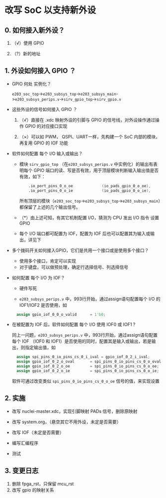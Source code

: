 # 改写 SoC 以支持新外设

## 0. 如何接入新外设？

1. （√）使用 GPIO 

2. （?）新的地址

## 1. 外设如何接入 GPIO ？

- GPIO 何处 实例化？

  `e203_soc_top`->`e203_subsys_top`->`e203_subsys_main`->`e203_subsys_perips.v`->`sirv_gpio_top`->`sirv_gpio.v`

- 这些外设的信号如何接入 GPIO ？

  1. （√）直接在 .xdc 映射外设的引脚与 GPIO 的信号线，对外设操作通过操作 GPIO 的对应接口实现

  2. （×）可以如 PWM， QSPI、UART一样，先构建一个 SoC 内部的模块，再复用 GPIO 的 IOF 功能

- 软件如何配置 每个 I/O 输入或输出？

  - 模块 `sirv_gpio_top` （在`e203_subsys_perips.v` 中实例化）的输出有表明每个 GPIO 端口的读、写是否有效，用于顶层模块判断输入输出值是否有效，如下：

    ```verilog
        .io_port_pins_0_o_oe             (io_pads_gpio_0_o_oe),
        .io_port_pins_0_o_ie             (io_pads_gpio_0_o_ie),
    ```

    所有顶层的模块（`e203_soc_top`->`e203_subsys_top`->`e203_subsys_main`）都保留了上述的几个输出信号。

  - （*）由上述可知，有其它机制配置 I/O，猜测为 CPU 发出 I/O 指令 设置 GPIO

  - 每个 I/O 端口都可配置为 IOF，配置为 IOF 后也可以配置其为输入或输出，详见下

- 多个拨码开关如何接入GPIO，它们是共用一个接口或是使用多个接口？

    - 使用多个接口，肯定可以实现
    - 对于键盘，可以做预处理，确定行选择信号、列选择信号

- 如何配置 每个 I/O 为 IOF？

  - 硬件写死

  - `e203_subsys_perips.v` 中，993行开始，通过assign语句配置每个 I/O 的 IOF1/IOF2 是否使用，如 

  ```verilog
    assign gpio_iof_0_0_o_valid      = 1'b0;
  ```

- 在被配置为 IOF 后，软件如何配置 每个 I/O 使用 IOF0 或 IOF1？

  同上一问题，`e203_subsys_perips.v` 中，993行开始，通过assign语句配置每个 IOF （IOF0 和 IOF1）是否使用的同时，配置其是输入或输出，若是输出，则指定输出值，如 

  ```verilog
    assign spi_pins_0_io_pins_cs_0_i_ival = gpio_iof_0_2_i_ival;
    assign gpio_iof_0_2_o_oval       = spi_pins_0_io_pins_cs_0_o_oval;
    assign gpio_iof_0_2_o_oe         = spi_pins_0_io_pins_cs_0_o_oe;
    assign gpio_iof_0_2_o_ie         = spi_pins_0_io_pins_cs_0_o_ie;
  ```

  软件可通过改变类似 `spi_pins_0_io_pins_cs_0_o_oe` 信号的值，来实现设置

## 2. 实施

- 改写 nuclei-master.xdc，实现引脚映射 PADs 信号，删除原映射
- 改写 system.org，（悬空其它不用外设，未定是否需要）

- 改写 IOF（未定是否需要）
- 编写汇编程序
- 测试

## 3. 变更日志

1. 删除 fpga_rst，只保留 mcu_rst
2. 改写 gpio 的映射关系